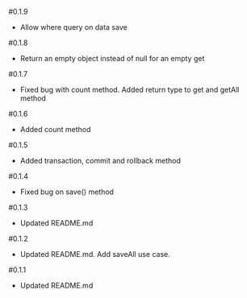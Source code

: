 #0.1.9

* Allow where query on data save

#0.1.8

* Return an empty object instead of null for an empty get

#0.1.7

* Fixed bug with count method. Added return type to get and getAll method

#0.1.6

* Added count method

#0.1.5

* Added transaction, commit and rollback method

#0.1.4

* Fixed bug on save() method

#0.1.3

* Updated README.md

#0.1.2

* Updated README.md. Add saveAll use case.

#0.1.1

* Updated README.md
